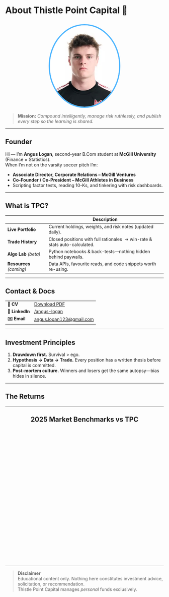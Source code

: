# About Thistle Point Capital&nbsp;🚀  

<div align="center">
  <img src="/assets/profile.jpg"
       alt="Angus Logan"
       width="220"
       style="border:4px solid #4db5ff;border-radius:50%;margin-top:8px">
</div>

> **Mission:** *Compound intelligently, manage risk ruthlessly, and publish every step so the learning is shared.*

---

## Founder  

Hi — I’m **Angus Logan**, second-year B.Com student at **McGill University** (Finance × Statistics).  
When I’m not on the varsity soccer pitch I’m:

* **Associate Director, Corporate Relations – McGill Ventures**  
* **Co-Founder / Co-President – McGill Athletes in Business**  
* Scripting factor tests, reading 10-Ks, and tinkering with risk dashboards.

---

## What is TPC?  

| &nbsp; | Description |
|-------|-------------|
| **Live Portfolio** | Current holdings, weights, and risk notes (updated daily). |
| **Trade History** | Closed positions with full rationales &nbsp;→ win-rate & stats auto-calculated. |
| **Algo Lab** *(beta)* | Python notebooks & back-tests—nothing hidden behind paywalls. |
| **Resources** *(coming)* | Data APIs, favourite reads, and code snippets worth re-using. |

---

## Contact & Docs  

<table>
<tr><td><strong>📄&nbsp;CV</strong></td>
    <td><a href="/Angus_Logan_CV.pdf">Download PDF</a></td></tr>
<tr><td><strong>💼&nbsp;LinkedIn</strong></td>
    <td><a href="https://www.linkedin.com/in/angus-logan/">/angus-logan</a></td></tr>
<tr><td><strong>✉️&nbsp;Email</strong></td>
    <td><a href="mailto:angus.logan123@gmail.com">angus.logan123@gmail.com</a></td></tr>
</table>

---

## Investment Principles  

1. **Drawdown first.** Survival > ego.  
2. **Hypothesis → Data → Trade.** Every position has a written thesis before capital is committed.  
3. **Post-mortem culture.** Winners and losers get the same autopsy—bias hides in silence.  

---
## The Returns 
<hr>

<h2 align="center">2025 Market Benchmarks vs&nbsp;TPC</h2>
<div id="benchChart" style="height:420px"></div>

<!-- Plotly CDN -->
<script src="https://cdn.plot.ly/plotly-2.32.0.min.js"></script>
<script>
/* ─── 1 | edit these numbers whenever rates/returns change ───────── */
const dataPoints = [
  { name:'Canada Overnight',   value:5.00 },
  { name:'UK Base Rate',       value:5.25 },
  { name:'US Fed Funds',       value:5.50 },
  { name:'S&P 500&nbsp;YTD',   value:12.3 },
  { name:'FTSE&nbsp;100&nbsp;YTD', value:2.1 },
  { name:'TPC Avg Return',     value:19.2 }   // update from your stats block
];
/* ─────────────────────────────────────────────────────────────────── */

const x = dataPoints.map(d => d.name);
const y = dataPoints.map(d => d.value);
const colors = dataPoints.map(d => d.name.includes('TPC') ? '#4db5ff' : '#8b949e');

Plotly.newPlot('benchChart', [{
  type:'bar',
  x:y,
  y:x,
  orientation:'h',
  marker:{color:colors},
  hovertemplate:'%{x:.2f}%<extra></extra>'
}], {
  paper_bgcolor:'#0d1117',
  plot_bgcolor :'#0d1117',
  font:{color:'#c9d1d9'},
  margin:{l:120,r:20,t:10,b:40},
  xaxis:{title:'% Return / Rate'},
}, {responsive:true});
</script>


---

> **Disclaimer**  
> Educational content only. Nothing here constitutes investment advice, solicitation, or recommendation.  
> Thistle Point Capital manages *personal* funds exclusively.
